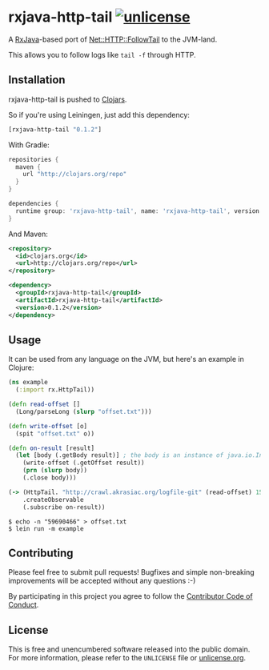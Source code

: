 # rxjava-http-tail [![unlicense](https://img.shields.io/badge/un-license-green.svg?style=flat)](http://unlicense.org)

A [RxJava](https://github.com/Netflix/RxJava/wiki)-based port of [Net::HTTP::FollowTail](https://github.com/broquaint/net-http-follow_tail) to the JVM-land.

This allows you to follow logs like `tail -f` through HTTP.

## Installation

rxjava-http-tail is pushed to [Clojars](https://clojars.org).

So if you're using Leiningen, just add this dependency:

```clojure
[rxjava-http-tail "0.1.2"]
```

With Gradle:

```groovy
repositories {
  maven {
    url "http://clojars.org/repo"
  }
}

dependencies {
  runtime group: 'rxjava-http-tail', name: 'rxjava-http-tail', version: '0.1.2'
}
```

And Maven:

```xml
<repository>
  <id>clojars.org</id>
  <url>http://clojars.org/repo</url>
</repository>
```

```xml
<dependency>
  <groupId>rxjava-http-tail</groupId>
  <artifactId>rxjava-http-tail</artifactId>
  <version>0.1.2</version>
</dependency>
```

## Usage

It can be used from any language on the JVM, but here's an example in Clojure:

```clojure
(ns example
  (:import rx.HttpTail))

(defn read-offset []
  (Long/parseLong (slurp "offset.txt")))

(defn write-offset [o]
  (spit "offset.txt" o))

(defn on-result [result]
  (let [body (.getBody result)] ; the body is an instance of java.io.InputStream
    (write-offset (.getOffset result))
    (prn (slurp body))
    (.close body)))

(-> (HttpTail. "http://crawl.akrasiac.org/logfile-git" (read-offset) 15000)
    .createObservable
    (.subscribe on-result))
```

```shell
$ echo -n "59690466" > offset.txt
$ lein run -m example
```

## Contributing

Please feel free to submit pull requests!
Bugfixes and simple non-breaking improvements will be accepted without any questions :-)

By participating in this project you agree to follow the [Contributor Code of Conduct](http://contributor-covenant.org/version/1/1/0/).

## License

This is free and unencumbered software released into the public domain.  
For more information, please refer to the `UNLICENSE` file or [unlicense.org](http://unlicense.org).
